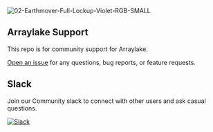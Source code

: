 
![02-Earthmover-Full-Lockup-Violet-RGB-SMALL](https://github.com/earth-mover/community/assets/1197350/ce067b10-ac74-4a52-82cc-08e589d6b139)


## Arraylake Support

This repo is for community support for Arraylake.

[Open an issue](https://github.com/earth-mover/community/issues) for any questions, bug reports, or feature requests.

## Slack

Join our Community slack to connect with other users and ask casual questions.

[![Slack](https://img.shields.io/badge/Slack-4A154B?style=for-the-badge&logo=slack&logoColor=white)](https://join.slack.com/t/earthmover-community/shared_invite/zt-24ngrnxpy-vgvERIdS6SAZ5ZYx3Gs1DQ
)
